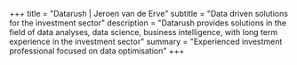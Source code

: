 +++
title = "Datarush | Jeroen van de Erve"
subtitle = "Data driven solutions for the investment sector"
description = "Datarush provides solutions in the field of data analyses, data science, business intelligence, with long term experience in the investment sector"
summary = "Experienced investment professional focused on data optimisation"
+++

